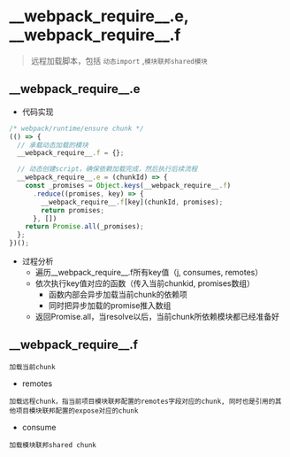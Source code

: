 # \_\_webpack_require__.e, \_\_webpack_require__.f
> 远程加载脚本，包括 `动态import` ,`模块联邦shared模块` 

## \_\_webpack_require__.e
- 代码实现
```js
/* webpack/runtime/ensure chunk */
(() => {
  // 承载动态加载的模块
  __webpack_require__.f = {};

  // 动态创建script，确保依赖加载完成，然后执行后续流程
  __webpack_require__.e = (chunkId) => {
    const _promises = Object.keys(__webpack_require__.f)
      .reduce((promises, key) => {
        __webpack_require__.f[key](chunkId, promises);
        return promises;
      }, [])
    return Promise.all(_promises);
  };
})();
```

- 过程分析
  - 遍历__webpack_require__.f所有key值（j, consumes, remotes）
  - 依次执行key值对应的函数（传入当前chunkid, promises数组）
    - 函数内部会异步加载当前chunk的依赖项
    - 同时把异步加载的promise推入数组
  - 返回Promise.all，当resolve以后，当前chunk所依赖模块都已经准备好

## \_\_webpack_require__.f
```
加载当前chunk
```

- remotes
```
加载远程chunk，指当前项目模块联邦配置的remotes字段对应的chunk, 同时也是引用的其他项目模块联邦配置的expose对应的chunk
```

- consume
```
加载模块联邦shared chunk
```
